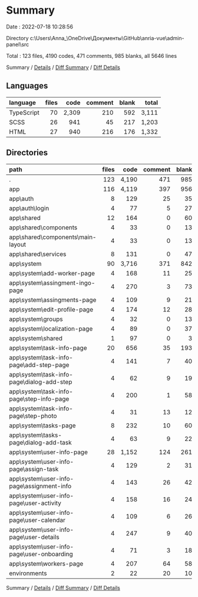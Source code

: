 # Summary

Date : 2022-07-18 10:28:56

Directory c:\\Users\\Anna_\\OneDrive\\Документы\\GitHub\\anria-vue\\admin-panel\\src

Total : 123 files,  4190 codes, 471 comments, 985 blanks, all 5646 lines

Summary / [Details](details.md) / [Diff Summary](diff.md) / [Diff Details](diff-details.md)

## Languages
| language | files | code | comment | blank | total |
| :--- | ---: | ---: | ---: | ---: | ---: |
| TypeScript | 70 | 2,309 | 210 | 592 | 3,111 |
| SCSS | 26 | 941 | 45 | 217 | 1,203 |
| HTML | 27 | 940 | 216 | 176 | 1,332 |

## Directories
| path | files | code | comment | blank | total |
| :--- | ---: | ---: | ---: | ---: | ---: |
| . | 123 | 4,190 | 471 | 985 | 5,646 |
| app | 116 | 4,119 | 397 | 956 | 5,472 |
| app\\auth | 8 | 129 | 25 | 35 | 189 |
| app\\auth\\login | 4 | 77 | 5 | 27 | 109 |
| app\\shared | 12 | 164 | 0 | 60 | 224 |
| app\\shared\\components | 4 | 33 | 0 | 13 | 46 |
| app\\shared\\components\\main-layout | 4 | 33 | 0 | 13 | 46 |
| app\\shared\\services | 8 | 131 | 0 | 47 | 178 |
| app\\system | 90 | 3,716 | 371 | 842 | 4,929 |
| app\\system\\add-worker-page | 4 | 168 | 11 | 25 | 204 |
| app\\system\\assingment-ingo-page | 4 | 270 | 3 | 73 | 346 |
| app\\system\\assingments-page | 4 | 109 | 9 | 21 | 139 |
| app\\system\\edit-profile-page | 4 | 174 | 12 | 28 | 214 |
| app\\system\\groups | 4 | 32 | 0 | 13 | 45 |
| app\\system\\localization-page | 4 | 89 | 0 | 37 | 126 |
| app\\system\\shared | 1 | 97 | 0 | 3 | 100 |
| app\\system\\task-info-page | 20 | 656 | 35 | 193 | 884 |
| app\\system\\task-info-page\\add-step-page | 4 | 141 | 7 | 40 | 188 |
| app\\system\\task-info-page\\dialog-add-step | 4 | 62 | 9 | 19 | 90 |
| app\\system\\task-info-page\\step-info-page | 4 | 200 | 1 | 58 | 259 |
| app\\system\\task-info-page\\step-photo | 4 | 31 | 13 | 12 | 56 |
| app\\system\\tasks-page | 8 | 232 | 10 | 60 | 302 |
| app\\system\\tasks-page\\dialog-add-task | 4 | 63 | 9 | 22 | 94 |
| app\\system\\user-info-page | 28 | 1,152 | 124 | 261 | 1,537 |
| app\\system\\user-info-page\\assign-task | 4 | 129 | 2 | 31 | 162 |
| app\\system\\user-info-page\\assignment-info | 4 | 143 | 26 | 42 | 211 |
| app\\system\\user-info-page\\user-activity | 4 | 158 | 16 | 24 | 198 |
| app\\system\\user-info-page\\user-calendar | 4 | 109 | 6 | 26 | 141 |
| app\\system\\user-info-page\\user-details | 4 | 247 | 9 | 40 | 296 |
| app\\system\\user-info-page\\user-onboarding | 4 | 71 | 3 | 18 | 92 |
| app\\system\\workers-page | 4 | 207 | 64 | 58 | 329 |
| environments | 2 | 22 | 20 | 10 | 52 |

Summary / [Details](details.md) / [Diff Summary](diff.md) / [Diff Details](diff-details.md)